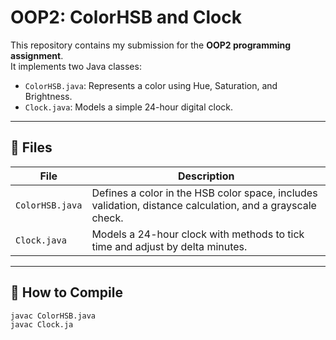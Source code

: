 # OOP2: ColorHSB and Clock

This repository contains my submission for the **OOP2 programming assignment**.  
It implements two Java classes:

- `ColorHSB.java`: Represents a color using Hue, Saturation, and Brightness.
- `Clock.java`: Models a simple 24-hour digital clock.

---

## 📂 Files

| File | Description |
|------|--------------|
| `ColorHSB.java` | Defines a color in the HSB color space, includes validation, distance calculation, and a grayscale check. |
| `Clock.java` | Models a 24-hour clock with methods to tick time and adjust by delta minutes. |

---

## 🚀 How to Compile

```bash
javac ColorHSB.java
javac Clock.ja
